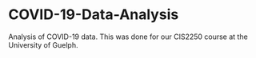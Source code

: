 # COVID-19-Data-Analysis
Analysis of COVID-19 data. This was done for our CIS2250 course at the University of Guelph.
